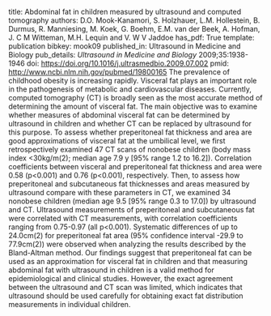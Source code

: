 title: Abdominal fat in children measured by ultrasound and computed tomography
authors: D.O. Mook-Kanamori, S. Holzhauer, L.M. Hollestein, B. Durmus, R. Manniesing, M. Koek, G. Boehm, E.M. van der Beek, A. Hofman, J. C M Witteman, M.H. Lequin and V. W V Jaddoe
has_pdf: True
template: publication
bibkey: mook09
published_in: Ultrasound in Medicine and Biology
pub_details: <i>Ultrasound in Medicine and Biology</i> 2009;35:1938-1946
doi: https://doi.org/10.1016/j.ultrasmedbio.2009.07.002
pmid: http://www.ncbi.nlm.nih.gov/pubmed/19800165
The prevalence of childhood obesity is increasing rapidly. Visceral fat plays an important role in the pathogenesis of metabolic and cardiovascular diseases. Currently, computed tomography (CT) is broadly seen as the most accurate method of determining the amount of visceral fat. The main objective was to examine whether measures of abdominal visceral fat can be determined by ultrasound in children and whether CT can be replaced by ultrasound for this purpose. To assess whether preperitoneal fat thickness and area are good approximations of visceral fat at the umbilical level, we first retrospectively examined 47 CT scans of nonobese children (body mass index <30kg/m(2); median age 7.9 y [95\% range 1.2 to 16.2]). Correlation coefficients between visceral and preperitoneal fat thickness and area were 0.58 (p<0.001) and 0.76 (p<0.001), respectively. Then, to assess how preperitoneal and subcutaneous fat thicknesses and areas measured by ultrasound compare with these parameters in CT, we examined 34 nonobese children (median age 9.5 [95\% range 0.3 to 17.0]) by ultrasound and CT. Ultrasound measurements of preperitoneal and subcutaneous fat were correlated with CT measurements, with correlation coefficients ranging from 0.75-0.97 (all p<0.001). Systematic differences of up to 24.0cm(2) for preperitoneal fat area (95\% confidence interval -29.9 to 77.9cm(2)) were observed when analyzing the results described by the Bland-Altman method. Our findings suggest that preperitoneal fat can be used as an approximation for visceral fat in children and that measuring abdominal fat with ultrasound in children is a valid method for epidemiological and clinical studies. However, the exact agreement between the ultrasound and CT scan was limited, which indicates that ultrasound should be used carefully for obtaining exact fat distribution measurements in individual children.

